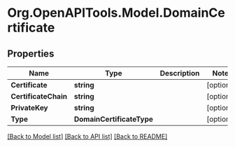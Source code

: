 # Org.OpenAPITools.Model.DomainCertificate

## Properties

Name | Type | Description | Notes
------------ | ------------- | ------------- | -------------
**Certificate** | **string** |  | [optional] 
**CertificateChain** | **string** |  | [optional] 
**PrivateKey** | **string** |  | [optional] 
**Type** | **DomainCertificateType** |  | [optional] 

[[Back to Model list]](../README.md#documentation-for-models) [[Back to API list]](../README.md#documentation-for-api-endpoints) [[Back to README]](../README.md)

